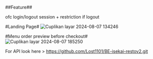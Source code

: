 ##Feature##

ofc login/logout session + restriction if logout

#Landing Page#
![Cuplikan layar 2024-08-07 134246](https://github.com/user-attachments/assets/5440cc20-0983-4dd4-89b0-b69195db3e28)

#Menu order preview before checkout#
![Cuplikan layar 2024-08-07 185250](https://github.com/user-attachments/assets/b223e954-2f33-4042-bc26-0baa6b0afea3)


For API look here > https://github.com/Lost1101/BE-isekai-restov2.git
